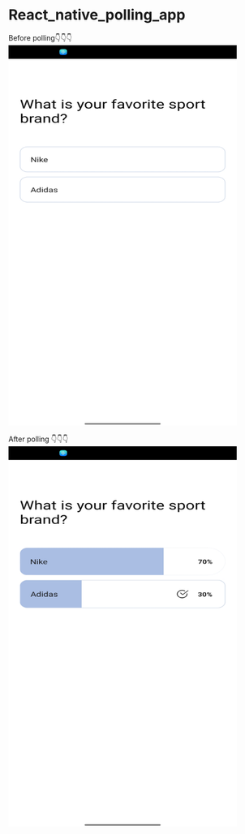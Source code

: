 # React_native_polling_app

Before polling👇👇👇
<img src="https://github.com/Saurabh-crypto16/React_native_polling_app/blob/master/Screenshot_2022-07-27-09-48-14-62_f73b71075b1de7323614b647fe394240.jpg" width="450" height="750" />

After polling 👇👇👇
<img src="https://github.com/Saurabh-crypto16/React_native_polling_app/blob/master/Screenshot_2022-07-27-09-48-20-55_f73b71075b1de7323614b647fe394240.jpg" width="450" height="750" />
